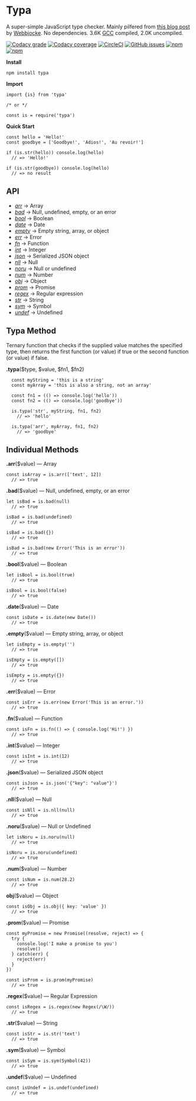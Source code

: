 Typa
====

A super-simple JavaScript type checker. Mainly pilfered from [this blog post](https://www.webbjocke.com/javascript-check-data-types/) by [Webbjocke](https://github.com/webbjocke). No dependencies. 3.6K [GCC](https://github.com/google/closure-compiler-js) compiled, 2.0K uncompiled.

[![Codacy grade](https://img.shields.io/codacy/grade/c14912365bf14b74a778862a50d72860.svg)](https://www.codacy.com/app/Self_Agency/typa?utm_source=github.com&amp;utm_medium=referral&amp;utm_content=selfagency/typa&amp;utm_campaign=Badge_Grade) [![Codacy coverage](https://img.shields.io/codacy/coverage/c14912365bf14b74a778862a50d72860.svg)](https://www.codacy.com/app/Self_Agency/typa?utm_source=github.com&utm_medium=referral&utm_content=selfagency/typa&utm_campaign=Badge_Coverage) [![CircleCI](https://img.shields.io/circleci/project/github/selfagency/typa.svg)](https://circleci.com/gh/selfagency/typa) [![GitHub issues](https://img.shields.io/github/issues/selfagency/typa.svg)](https://github.com/selfagency/typa/issues) [![npm](https://img.shields.io/npm/dt/typa.svg)](https://www.npmjs.com/package/typa) [![npm](https://img.shields.io/npm/v/typa.svg)](https://www.npmjs.com/package/typa)

**Install**
```
npm install typa
```

**Import**
```
import {is} from 'typa'

/* or */

const is = require('typa')
```

**Quick Start**
```
const hello = 'Hello!'
const goodbye = ['Goodbye!', 'Adios!', 'Au revoir!']

if (is.str(hello)) console.log(hello)
  // => 'Hello!'

if (is.str(goodbye)) console.log(hello)
  // => no result
```

API
---
+   <a href="#array">*arr*</a> → Array
+   <a href="#bad">*bad*</a> → Null, undefined, empty, or an error
+   <a href="#boolean">*bool*</a> → Boolean
+   <a href="#date">*date*</a> → Date
+   <a href="#empty">*empty*</a> → Empty string, array, or object
+   <a href="#error">*err*</a> → Error
+   <a href="#function">*fn*</a> → Function
+   <a href="#integer">*int*</a> → Integer
+   <a href="#json">*json*</a> → Serialized JSON object
+   <a href="#null">*nll*</a> → Null
+   <a href="#noru">*noru*</a> → Null or undefined
+   <a href="#number">*num*</a> → Number
+   <a href="#object">*obj*</a> → Object
+   <a href="#promise">*prom*</a> → Promise
+   <a href="#regex">*regex*</a> → Regular expression
+   <a href="#string">*str*</a> → String
+   <a href="#symbol">*sym*</a> → Symbol  
+   <a href="#undefined">*undef*</a> → Undefined

Typa Method
-----------

Ternary function that checks if the supplied value matches the specified type, then returns the first function (or value) if true or the second function (or value) if false.

**.typa**($type, $value, $fn1, $fn2)
```
  const myString = 'this is a string'
  const myArray = 'this is also a string, not an array'

  const fn1 = (() => console.log('hello'))
  const fn2 = (() => console.log('goodbye'))

  is.typa('str', myString, fn1, fn2)
    // => 'hello'

  is.typa('arr', myArray, fn1, fn2)
    // => 'goodbye'
```

Individual Methods
------------------

<a name="array"></a>**.arr**($value) — Array
```
const isArray = is.arr(['text', 12])
  // => true
```

<a name="bad"></a>**.bad**($value) — Null, undefined, empty, or an error
```
let isBad = is.bad(null)
  // => true

isBad = is.bad(undefined)
  // => true

isBad = is.bad({})
  // => true

isBad = is.bad(new Error('This is an error'))
  // => true
```

<a name="boolean"></a>**.bool**($value) — Boolean
```
let isBool = is.bool(true)
  // => true

isBool = is.bool(false)
  // => true
```

<a name="date"></a>**.date**($value) — Date
```
const isDate = is.date(new Date())
  // => true
```

<a name="empty"></a>**.empty**($value) — Empty string, array, or object
```
let isEmpty = is.empty('')
  // => true

isEmpty = is.empty([])
  // => true

isEmpty = is.empty({})
  // => true
```

<a name="error"></a>**.err**($value) — Error
```
const isErr = is.err(new Error('This is an error.'))
  // => true
```

<a name="function"></a>**.fn**($value) — Function
```
const isFn = is.fn(() => { console.log('Hi!') })
  // => true
```

<a name="integer"></a>**.int**($value) — Integer
```
const isInt = is.int(12)
  // => true
```

<a name="json"></a>**.json**($value) — Serialized JSON object
```
const isJson = is.json('{"key": "value"}')
  // => true
```

<a name="null"></a>**.nll**($value) — Null
```
const isNll = is.nll(null)
  // => true
```

<a name="noru"></a>**.noru**($value) — Null or Undefined
```
let isNoru = is.noru(null)
  // => true

isNoru = is.noru(undefined)
  // => true
```

<a name="number"></a>**.num**($value) — Number
```
const isNum = is.num(28.2)
  // => true
```

<a name="object"></a>**obj**($value) — Object
```
const isObj = is.obj({ key: 'value' })
  // => true
```

<a name="promise"></a>**.prom**($value) — Promise
```
const myPromise = new Promise((resolve, reject) => {
  try {
    console.log('I make a promise to you')
    resolve()
  } catch(err) {
    reject(err)
  }
})

const isProm = is.prom(myPromise)
  // => true
```

<a name="regex"></a>**.regex**($value) — Regular Expression
```
const isRegex = is.regex(new Regex(/\W/))
  // => true
```

<a name="string"></a>**.str**($value) — String
```
const isStr = is.str('text')
  // => true
```

<a name="symbol"></a>**.sym**($value) — Symbol
```
const isSym = is.sym(Symbol(42))
  // => true
```

<a name="undefined"></a>**.undef**($value) — Undefined
```
const isUndef = is.undef(undefined)
  // => true
```
